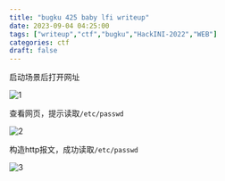 ```yaml
---
title: "bugku 425 baby lfi writeup"
date: 2023-09-04 04:25:00  
tags: ["writeup","ctf","bugku","HackINI-2022","WEB"]
categories: ctf
draft: false
---
```


启动场景后打开网址

![1](./../../bugku/425/1.webp)

查看网页，提示读取`/etc/passwd`

![2](./../../bugku/425/2.webp)

构造http报文，成功读取`/etc/passwd`

![3](./../../bugku/425/3.webp)

